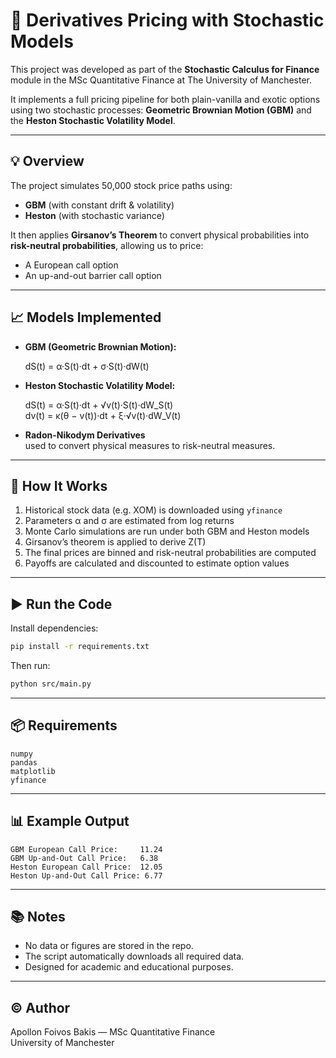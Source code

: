 # 🧮 Derivatives Pricing with Stochastic Models

This project was developed as part of the **Stochastic Calculus for Finance** module in the MSc Quantitative Finance at The University of Manchester.

It implements a full pricing pipeline for both plain-vanilla and exotic options using two stochastic processes: **Geometric Brownian Motion (GBM)** and the **Heston Stochastic Volatility Model**.

---

## 💡 Overview

The project simulates 50,000 stock price paths using:

- **GBM** (with constant drift & volatility)
- **Heston** (with stochastic variance)

It then applies **Girsanov’s Theorem** to convert physical probabilities into **risk-neutral probabilities**, allowing us to price:

- A European call option
- An up-and-out barrier call option

---

## 📈 Models Implemented

- **GBM (Geometric Brownian Motion):**

  dS(t) = α·S(t)·dt + σ·S(t)·dW(t)

- **Heston Stochastic Volatility Model:**

  dS(t) = α·S(t)·dt + √v(t)·S(t)·dW_S(t)  
  dv(t) = κ(θ − v(t))·dt + ξ·√v(t)·dW_V(t)

- **Radon-Nikodym Derivatives**  
  used to convert physical measures to risk-neutral measures.

---

## 🔧 How It Works

1. Historical stock data (e.g. XOM) is downloaded using `yfinance`
2. Parameters α and σ are estimated from log returns
3. Monte Carlo simulations are run under both GBM and Heston models
4. Girsanov’s theorem is applied to derive Z(T)
5. The final prices are binned and risk-neutral probabilities are computed
6. Payoffs are calculated and discounted to estimate option values

---

## ▶️ Run the Code

Install dependencies:
```bash
pip install -r requirements.txt
```

Then run:
```bash
python src/main.py
```

---

## 📦 Requirements

```text
numpy
pandas
matplotlib
yfinance
```

---

## 📊 Example Output

```text
GBM European Call Price:     11.24
GBM Up-and-Out Call Price:   6.38
Heston European Call Price:  12.05
Heston Up-and-Out Call Price: 6.77
```

---

## 📚 Notes

- No data or figures are stored in the repo.
- The script automatically downloads all required data.
- Designed for academic and educational purposes.

---

## ©️ Author

Apollon Foivos Bakis — MSc Quantitative Finance  
University of Manchester  

